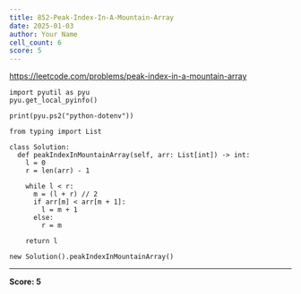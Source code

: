 ```yaml
---
title: 852-Peak-Index-In-A-Mountain-Array
date: 2025-01-03
author: Your Name
cell_count: 6
score: 5
---
```


https://leetcode.com/problems/peak-index-in-a-mountain-array


```
import pyutil as pyu
pyu.get_local_pyinfo()
```


```
print(pyu.ps2("python-dotenv"))
```


```
from typing import List
```


```
class Solution:
  def peakIndexInMountainArray(self, arr: List[int]) -> int:
    l = 0
    r = len(arr) - 1

    while l < r:
      m = (l + r) // 2
      if arr[m] < arr[m + 1]:
        l = m + 1
      else:
        r = m

    return l
```


```
new Solution().peakIndexInMountainArray()
```


---
**Score: 5**